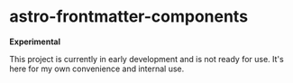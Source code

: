 # astro-frontmatter-components

**Experimental**

This project is currently in early development and is not ready for use.
It's here for my own convenience and internal use. 
